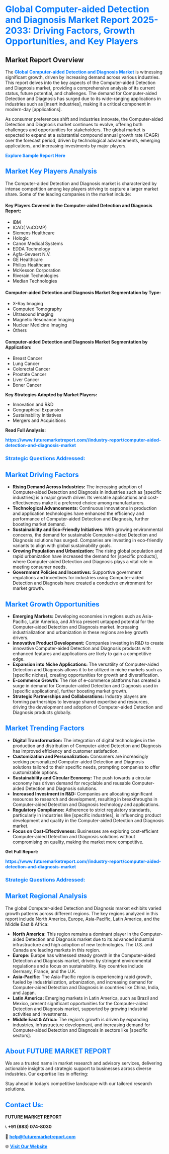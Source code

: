 <h1 style="color: #007BFF;">Global Computer-aided Detection and Diagnosis Market Report 2025-2033: Driving Factors, Growth Opportunities, and Key Players</h1>

<section id="overview">
<h2>Market Report Overview</h2>
<p>The <a href="https://www.futuremarketreport.com//industry-report/computer-aided-detection-and-diagnosis-market" style="color: #007BFF; text-decoration: none;"><strong>Global Computer-aided Detection and Diagnosis Market</strong></a> is witnessing significant growth, driven by increasing demand across various industries. This report delves into the key aspects of the Computer-aided Detection and Diagnosis market, providing a comprehensive analysis of its current status, future potential, and challenges. The demand for Computer-aided Detection and Diagnosis has surged due to its wide-ranging applications in industries such as [insert industries], making it a critical component in modern-day [applications].</p>
<p>As consumer preferences shift and industries innovate, the Computer-aided Detection and Diagnosis market continues to evolve, offering both challenges and opportunities for stakeholders. The global market is expected to expand at a substantial compound annual growth rate (CAGR) over the forecast period, driven by technological advancements, emerging applications, and increasing investments by major players.</p>
</section>

<section id="overview">
<p><a href="https://www.futuremarketreport.com//request-sample/reportId=77740" style="color: #007BFF; text-decoration: none;"><strong>Explore Sample Report Here</strong></a></p>
</section>

<section id="key-players">
<h2 style="color: #007BFF;">Market Key Players Analysis</h2>
<p>The Computer-aided Detection and Diagnosis market is characterized by intense competition among key players striving to capture a larger market share. Some of the leading companies in the market include:</p>
<h4>Key Players Covered in the Computer-aided Detection and Diagnosis Report:</h4>
<ul><li>IBM</li><li>ICAD( VuCOMP)</li><li>Siemens Healthcare</li><li>Hologic</li><li>Canon Medical Systems</li><li>EDDA Technology</li><li>Agfa-Gevaert N.V.</li><li>GE Healthcare</li><li>Philips Healthcare</li><li>McKesson Corporation</li><li>Riverain Technologies</li><li>Median Technologies</li></ul>
<h4>Computer-aided Detection and Diagnosis Market Segmentation by Type:</h4>
<ul><li>X-Ray Imaging</li><li>Computed Tomography</li><li>Ultrasound Imaging</li><li>Magnetic Resonance Imaging</li><li>Nuclear Medicine Imaging</li><li>Others</li></ul>

<h4>Computer-aided Detection and Diagnosis Market Segmentation by Application:</h4>
<ul><li>Breast Cancer</li><li>Lung Cancer</li><li>Colorectal Cancer</li><li>Prostate Cancer</li><li>Liver Cancer</li><li>Boner Cancer</li></ul>
<p><strong>Key Strategies Adopted by Market Players:</strong></p>
<ul>
<li>Innovation and R&D</li>
<li>Geographical Expansion</li>
<li>Sustainability Initiatives</li>
<li>Mergers and Acquisitions</li>
</ul>
</section>

<section>
<p><strong>Read Full Analysis: </strong></p><a href="https://www.futuremarketreport.com//industry-report/computer-aided-detection-and-diagnosis-market" style="color: #007BFF; text-decoration: none;"><strong>https://www.futuremarketreport.com//industry-report/computer-aided-detection-and-diagnosis-market</strong></a>
<h3 style="color: #007BFF;">Strategic Questions Addressed:</h3>
</section>

<section id="driving-factors">
<h2 style="color: #007BFF;">Market Driving Factors</h2>
<ul>
<li><strong>Rising Demand Across Industries:</strong> The increasing adoption of Computer-aided Detection and Diagnosis in industries such as [specific industries] is a major growth driver. Its versatile applications and cost-effectiveness make it a preferred choice among manufacturers.</li>
<li><strong>Technological Advancements:</strong> Continuous innovations in production and application technologies have enhanced the efficiency and performance of Computer-aided Detection and Diagnosis, further boosting market demand.</li>
<li><strong>Sustainability and Eco-Friendly Initiatives:</strong> With growing environmental concerns, the demand for sustainable Computer-aided Detection and Diagnosis solutions has surged. Companies are investing in eco-friendly variants to align with global sustainability goals.</li>
<li><strong>Growing Population and Urbanization:</strong> The rising global population and rapid urbanization have increased the demand for [specific products], where Computer-aided Detection and Diagnosis plays a vital role in meeting consumer needs.</li>
<li><strong>Government Policies and Incentives:</strong> Supportive government regulations and incentives for industries using Computer-aided Detection and Diagnosis have created a conducive environment for market growth.</li>
</ul>
</section>

<section id="growth-opportunities">
<h2 style="color: #007BFF;">Market Growth Opportunities</h2>
<ul>
<li><strong>Emerging Markets:</strong> Developing economies in regions such as Asia-Pacific, Latin America, and Africa present untapped potential for the Computer-aided Detection and Diagnosis market. Increasing industrialization and urbanization in these regions are key growth drivers.</li>
<li><strong>Innovative Product Development:</strong> Companies investing in R&D to create innovative Computer-aided Detection and Diagnosis products with enhanced features and applications are likely to gain a competitive edge.</li>
<li><strong>Expansion into Niche Applications:</strong> The versatility of Computer-aided Detection and Diagnosis allows it to be utilized in niche markets such as [specific niches], creating opportunities for growth and diversification.</li>
<li><strong>E-commerce Growth:</strong> The rise of e-commerce platforms has created a surge in demand for Computer-aided Detection and Diagnosis used in [specific applications], further boosting market growth.</li>
<li><strong>Strategic Partnerships and Collaborations:</strong> Industry players are forming partnerships to leverage shared expertise and resources, driving the development and adoption of Computer-aided Detection and Diagnosis products globally.</li>
</ul>
</section>

<section id="trending-factors">
<h2 style="color: #007BFF;">Market Trending Factors</h2>
<ul>
<li><strong>Digital Transformation:</strong> The integration of digital technologies in the production and distribution of Computer-aided Detection and Diagnosis has improved efficiency and customer satisfaction.</li>
<li><strong>Customization and Personalization:</strong> Consumers are increasingly seeking personalized Computer-aided Detection and Diagnosis solutions tailored to their specific needs, prompting companies to offer customizable options.</li>
<li><strong>Sustainability and Circular Economy:</strong> The push towards a circular economy has driven demand for recyclable and reusable Computer-aided Detection and Diagnosis solutions.</li>
<li><strong>Increased Investment in R&D:</strong> Companies are allocating significant resources to research and development, resulting in breakthroughs in Computer-aided Detection and Diagnosis technology and applications.</li>
<li><strong>Regulatory Compliance:</strong> Adherence to strict regulatory standards, particularly in industries like [specific industries], is influencing product development and quality in the Computer-aided Detection and Diagnosis market.</li>
<li><strong>Focus on Cost-Effectiveness:</strong> Businesses are exploring cost-efficient Computer-aided Detection and Diagnosis solutions without compromising on quality, making the market more competitive.</li>
</ul>
</section>

<section>
<p><strong>Get Full Report: </strong></p><a href="https://www.futuremarketreport.com//industry-report/computer-aided-detection-and-diagnosis-market" style="color: #007BFF; text-decoration: none;"><strong>https://www.futuremarketreport.com//industry-report/computer-aided-detection-and-diagnosis-market</strong></a>
<h3 style="color: #007BFF;">Strategic Questions Addressed:</h3>
</section>


<section id="regional-analysis">
<h2 style="color: #007BFF;">Market Regional Analysis</h2>
<p>The global Computer-aided Detection and Diagnosis market exhibits varied growth patterns across different regions. The key regions analyzed in this report include North America, Europe, Asia-Pacific, Latin America, and the Middle East & Africa:</p>
<ul>
<li><strong>North America:</strong> This region remains a dominant player in the Computer-aided Detection and Diagnosis market due to its advanced industrial infrastructure and high adoption of new technologies. The U.S. and Canada are leading markets in this region.</li>
<li><strong>Europe:</strong> Europe has witnessed steady growth in the Computer-aided Detection and Diagnosis market, driven by stringent environmental regulations and a focus on sustainability. Key countries include Germany, France, and the U.K.</li>
<li><strong>Asia-Pacific:</strong> The Asia-Pacific region is experiencing rapid growth, fueled by industrialization, urbanization, and increasing demand for Computer-aided Detection and Diagnosis in countries like China, India, and Japan.</li>
<li><strong>Latin America:</strong> Emerging markets in Latin America, such as Brazil and Mexico, present significant opportunities for the Computer-aided Detection and Diagnosis market, supported by growing industrial activities and investments.</li>
<li><strong>Middle East & Africa:</strong> The region’s growth is driven by expanding industries, infrastructure development, and increasing demand for Computer-aided Detection and Diagnosis in sectors like [specific sectors].</li>
</ul>
</section>

<footer>
<h2 style="color: #007BFF;">About FUTURE MARKET REPORT</h2>
<p>We are a trusted name in market research and advisory services, delivering actionable insights and strategic support to businesses across diverse industries. Our expertise lies in offering:</p>

<p>Stay ahead in today’s competitive landscape with our tailored research solutions.</p>

<h2 style="color: #007BFF;">Contact Us:</h2>
<p><strong>FUTURE MARKET REPORT</strong></p>
<p>📞 <strong>+91 (883) 074-8030</strong></p>
<p>📧 <strong><a href="mailto:help@futuremarketreport.com" style="color: #007BFF;">help@futuremarketreport.com</a></strong></p>
<p>🌐 <strong><a href="https://www.futuremarketreport.com/" style="color: #007BFF;">Visit Our Website</a></strong></p>
</footer>